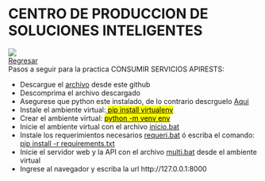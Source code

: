 # CENTRO DE PRODUCCION DE SOLUCIONES INTELIGENTES
<link href="http://siomi.datasena.com/analitica/Estilo.css" rel="stylesheet" type="text/css" />

<img src="https://blogger.googleusercontent.com/img/a/AVvXsEimdqxynaYJeDRuTUp3lzEWFnnQSC2KTVSxvnV70I2eZ5tOCfjwdNnExSTSm2tCf1xBFHVHwsN80OCpDCO0J80UTNWxPC86s7s5aB8rnizg7guNowqTxhr5Fd9WH48n7pn8uLZNFTgXuSGUH6BNncmfQEpOz9pAe_T0zD8n2-aGZk8-C_l6GWk-aq60fQ=s960">
<br>
<a href="https://github.com/fegasu/CPSI?tab=readme-ov-file">Regresar</a><br>
Pasos a seguir para la practica CONSUMIR SERVICIOS APIRESTS:
<ul>
<li>Descargue el <a href="https://github.com/fegasu/CPSI/archive/refs/heads/main.zip">archivo</a> desde este github</li>
<li>Descomprima el archivo descargado</li>
<li>Asegurese que python este instalado, de lo contrario descrguelo <a href="https://www.python.org/downloads/">Aqui</a></li>
<li>Instale el ambiente virtual:<a href="#"> <mark>pip install virtualenv</mark></a></li>
<li>Crear el ambiente virtual: <a href="#"><mark>python -m venv env</mark></a></li>
<li>Inicie el ambiente virtual con el archivo <a href="#">inicio.bat</a></li>
<li>Instale los requerimientos necesarios <a href="#">requeri.bat</a> &oacute; escriba el comando: <a href="">pip install -r requirements.txt</a></li>

<li>Inicie el servidor web y la API con el archivo <a href="#">multi.bat</a> desde el ambiente virtual</li>
<li>Ingrese al navegador y escriba la url http://127.0.0.1:8000
</ul>

 
